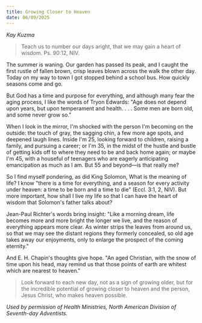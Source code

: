 ```yaml
---
title: Growing Closer to Heaven
date: 06/09/2025
---
```


_Kay Kuzma_

> <p></p>
> Teach us to number our days aright, that we may gain a heart of wisdom. Ps. 90:12, NIV.

The summer is waning. Our garden has passed its peak, and I caught the first rustle of fallen brown, crisp leaves blown across the walk the other day. Today on my way to town I got stopped behind a school bus. How quickly seasons come and go.

But God has a time and purpose for everything, and although many fear the aging process, I like the words of Tryon Edwards: "Age does not depend upon years, but upon temperament and health. . . . Some men are born old, and some never grow so."

When I look in the mirror, I'm shocked with the person I'm becoming on the outside: the touch of gray, the sagging chin, a few more age spots, and deepened laugh lines. Inside I'm 25, looking forward to children, raising a family, and pursuing a career; or I'm 35, in the midst of the hustle and bustle of getting kids off to where they need to be and back home again; or maybe I'm 45, with a houseful of teenagers who are eagerly anticipating emancipation as much as I am. But 55 and beyond—is that really me?

So I find myself pondering, as did King Solomon, What is the meaning of life? I know "there is a time for everything, and a season for every activity under heaven: a time to be born and a time to die" (Eccl. 3:1, 2, NIV). But more important, how shall I live my life so that I can have the heart of wisdom that Solomon's father talks about?

Jean-Paul Richter's words bring insight: "Like a morning dream, life becomes more and more bright the longer we live, and the reason of everything appears more clear. As winter strips the leaves from around us, so that we may see the distant regions they formerly concealed, so old age takes away our enjoyments, only to enlarge the prospect of the coming eternity."

And E. H. Chapin's thoughts give hope. "An aged Christian, with the snow of time upon his head, may remind us that those points of earth are whitest which are nearest to heaven."

> <callout></callout>
> Look forward to each new day, not as a sign of growing older, but for the incredible potential of growing closer to heaven and the person, Jesus Christ, who makes heaven possible.

_Used by permission of Health Ministries, North American Division of Seventh-day Adventists._